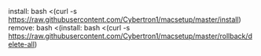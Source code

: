 install: bash <(curl -s https://raw.githubusercontent.com/Cybertron1/macsetup/master/install)
remove: bash <(install: bash <(curl -s https://raw.githubusercontent.com/Cybertron1/macsetup/master/rollback/delete-all)
